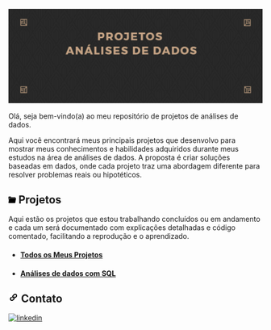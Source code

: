 
![](https://github.com/DuduTrindade/Analises_de_Dados/blob/main/imagens/IMG01.jpg)

Olá, seja bem-vindo(a) ao meu repositório de projetos de análises de dados.

Aqui você encontrará meus principais projetos que desenvolvo para mostrar meus conhecimentos e habilidades adquiridos durante meus estudos na área de análises de dados.
A proposta é criar soluções baseadas em dados, onde cada projeto traz uma abordagem diferente para resolver problemas reais ou hipotéticos.

## ![](https://github.com/DuduTrindade/Analises_de_Dados/blob/main/imagens/pasta.png) Projetos

Aqui estão os projetos que estou trabalhando concluídos ou em andamento e cada um será documentado com explicações detalhadas e código comentado, facilitando a reprodução e o aprendizado.

* #### [Todos os Meus Projetos](https://github.com/DuduTrindade/Analises_de_Dados/tree/main/Projetos#projetos)

* #### [Análises de dados com SQL](https://github.com/DuduTrindade/Analises_de_Dados/blob/main/Projetos/projeto.md#an%C3%A1lise-de-dados-com-sql)


## ![](https://github.com/DuduTrindade/Analises_de_Dados/blob/main/imagens/link.png) Contato 

[![linkedin](https://img.shields.io/badge/linkedin-0A66C2?style=for-the-badge&logo=linkedin&logoColor=white)](https://www.linkedin.com/in/eduardo-trindade-5506921b4/)


